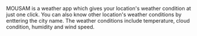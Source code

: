 MOUSAM is a weather app which gives your location's weather condition at just one click. You can also know other location's weather conditions by enttering the city name. The weather conditions include temperature, cloud condition, humidity and wind speed.
